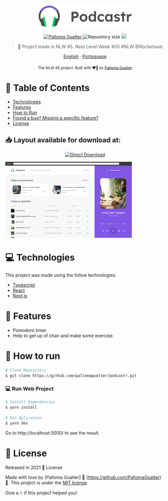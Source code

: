 <p align="center">
   <img src="./.github/logo.svg" alt="Podcastr" width="300"/>
</p>

<p align="center">	
   <a href="https://www.linkedin.com/in/palloma-gualter/">
      <img alt="Palloma Gualter" src="https://img.shields.io/badge/#" />
   </a>
  <img alt="Repository size" src="https://github.com/pallomagualter/podcastr.git">

  <a aria-label="Completed" href="https://nextlevelweek.com/episodios/react/1/edicao/5">
    <img src="https://img.shields.io/badge/Podcastr-NLW 5-5965e0?logo=data:image/png;base64,iVBORw0KGgoAAAANSUhEUgAAABAAAAAQCAMAAAAoLQ9TAAAALVBMVEVHcExxWsF0XMJzXMJxWcFsUsD///9jRrzY0u6Xh9Gsn9n39fyMecy0qd2bjNJWBT0WAAAABHRSTlMA2Do606wF2QAAAGlJREFUGJVdj1cWwCAIBLEsRU3uf9xobDH8+GZwUYi8i6ucJwrxKE+7D0G9Q4vlYqtmCSjndr4CgCgzlyFgfKfKCVO0LrPKjmiqMxGXkJwNnXskqWG+1oSM+BSwD8f29YLNjvx/OQrn+g99oQSoNmt3PgAAAABJRU5ErkJggg=="></img>
  </a>
</p>

> :rocket: Project made in NLW #5. Next Level Week #05 #NLW @Rocketseat

<p align="center">
    <a href="README.md">English</a>
    ·
    <a href="README-pt.md">Portuguese</a>
 </p>

<div align="center">
  <sub>The NLW #5 project. Built with ❤💜 by
    <a href="https://github.com/PallomaGualter">Palloma Gualter</a>
  </sub>
</div>

# :pushpin: Table of Contents
   
* [Technologies](#computer-technologies)
* [Features](#rocket-features)
* [How to Run](#construction_worker-how-to-run)
* [Found a bug? Missing a specific feature?](#bug-issues)
* [License](#closed_book-license)

<h2 align="left"> 📥 Layout available for download at: </h2>
<p align="center">
    <a title="Download .fig Web" href="https://www.figma.com/file/8YUFtslOXp3Lu9BFLugaBQ/Podcastr-(Copy)?node-id=160%3A2908">
        <img alt="Direct Download" src="https://img.shields.io/badge/Download Web-black?style=flat-square&logo=figma&logoColor=red" width="200px" />
    </a>
</p>

<div>
   <img src="./.github/app-preview.png" width="400px">
</div>


# :computer: Technologies
This project was made using the follow technologies:

* [Typescript](https://www.typescriptlang.org/)      
* [React](https://reactjs.org/)      
* [Next.js](https://nextjs.org/)      
     

# :rocket: Features

* Pomodoro timer.
* Help to get up of chair and make some exercise.

# :construction_worker: How to run
```bash
# Clone Repository
$ git clone https://github.com/pallomagualter/podcastr.git
```

### 💻 Run Web Project

```bash
# Install Dependencies
$ yarn install

# Run Aplication
$ yarn dev
```
Go to http://localhost:3000/ to see the result.


# :closed_book: License

Released in 2021 :closed_book: License

Made with love by [Palloma Gualter] 💜 (https://github.com/PallomaGualter) 🚀.
This project is under the [MIT license](./LICENSE).


Give a ⭐️ if this project helped you!
